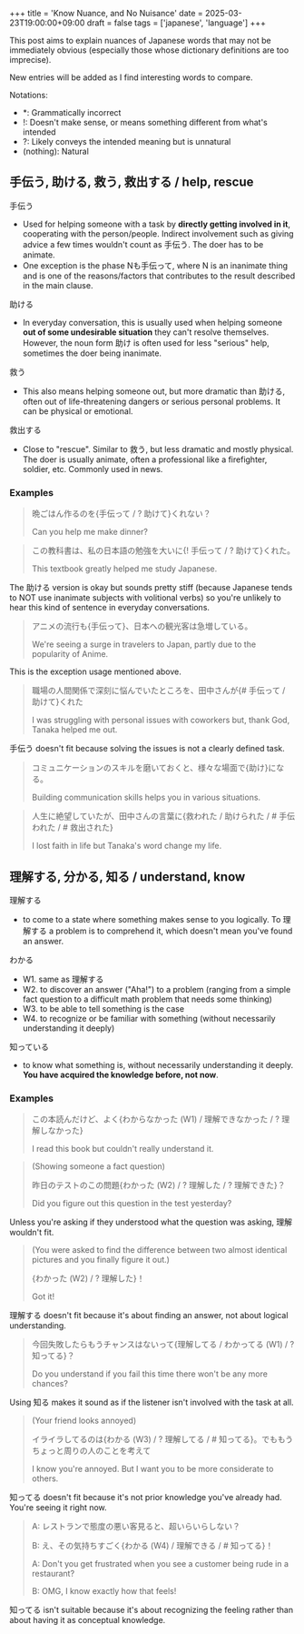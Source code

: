 +++
title = 'Know Nuance, and No Nuisance'
date = 2025-03-23T19:00:00+09:00
draft = false
tags = ['japanese', 'language']
+++

This post aims to explain nuances of Japanese words that may not be immediately obvious (especially those whose dictionary definitions are too imprecise).

New entries will be added as I find interesting words to compare.

Notations:
- *: Grammatically incorrect
- !: Doesn't make sense, or means something different from what's intended
- ?: Likely conveys the intended meaning but is unnatural
- (nothing): Natural

## 手伝う, 助ける, 救う, 救出する / help, rescue

手伝う
- Used for helping someone with a task by **directly getting involved in it**, cooperating with the person/people. Indirect involvement such as giving advice a few times wouldn't count as 手伝う. The doer has to be animate.
- One exception is the phase Nも手伝って, where N is an inanimate thing and is one of the reasons/factors that contributes to the result described in the main clause.

助ける
- In everyday conversation, this is usually used when helping someone **out of some undesirable situation** they can't resolve themselves. However, the noun form 助け is often used for less "serious" help, sometimes the doer being inanimate.

救う
- This also means helping someone out, but more dramatic than 助ける, often out of life-threatening dangers or serious personal problems. It can be physical or emotional.

救出する
- Close to "rescue". Similar to 救う, but less dramatic and mostly physical. The doer is usually animate, often a professional like a firefighter, soldier, etc. Commonly used in news.

### Examples

> 晩ごはん作るのを{手伝って / ? 助けて}くれない？
>
> Can you help me make dinner?

> この教科書は、私の日本語の勉強を大いに{! 手伝って / ? 助けて}くれた。
>
> This textbook greatly helped me study Japanese.

The 助ける version is okay but sounds pretty stiff (because Japanese tends to NOT use inanimate subjects with volitional verbs) so you're unlikely to hear this kind of sentence in everyday conversations.

> アニメの流行も{手伝って}、日本への観光客は急増している。
>
> We're seeing a surge in travelers to Japan, partly due to the popularity of Anime.

This is the exception usage mentioned above.

> 職場の人間関係で深刻に悩んでいたところを、田中さんが{# 手伝って / 助けて}くれた
>
> I was struggling with personal issues with coworkers but, thank God, Tanaka helped me out.

手伝う doesn't fit because solving the issues is not a clearly defined task.

> コミュニケーションのスキルを磨いておくと、様々な場面で{助け}になる。
>
> Building communication skills helps you in various situations.


> 人生に絶望していたが、田中さんの言葉に{救われた / 助けられた / # 手伝われた / # 救出された}
>
> I lost faith in life but Tanaka's word change my life.


## 理解する, 分かる, 知る / understand, know

理解する
- to come to a state where something makes sense to you logically. To 理解する a problem is to comprehend it, which doesn't mean you've found an answer.

わかる
- W1. same as 理解する
- W2. to discover an answer ("Aha!") to a problem (ranging from a simple fact question to a difficult math problem that needs some thinking)
- W3. to be able to tell something is the case
- W4. to recognize or be familiar with something (without necessarily understanding it deeply)

知っている
- to know what something is, without necessarily understanding it deeply. **You have acquired the knowledge before, not now**.

### Examples

> この本読んだけど、よく{わからなかった (W1) / 理解できなかった / ? 理解しなかった}
>
> I read this book but couldn't really understand it.

> (Showing someone a fact question)
> 
> 昨日のテストのこの問題{わかった (W2) / ? 理解した / ? 理解できた}？
>
> Did you figure out this question in the test yesterday?

Unless you're asking if they understood what the question was asking, 理解 wouldn't fit.

> (You were asked to find the difference between two almost identical pictures and you finally figure it out.)
>
> {わかった (W2) / ? 理解した}！
> 
> Got it!

理解する doesn't fit because it's about finding an answer, not about logical understanding.

> 今回失敗したらもうチャンスはないって{理解してる / わかってる (W1) / ? 知ってる}？
>
> Do you understand if you fail this time there won't be any more chances?

Using 知る makes it sound as if the listener isn't involved with the task at all.

> (Your friend looks annoyed)
> 
> イライラしてるのは{わかる (W3) / ? 理解してる / # 知ってる}。でももうちょっと周りの人のことを考えて
>
> I know you're annoyed. But I want you to be more considerate to others.

知ってる doesn't fit because it's not prior knowledge you've already had. You're seeing it right now.

> A: レストランで態度の悪い客見ると、超いらいらしない？
>
> B: え、その気持ちすごく{わかる (W4) / 理解できる / # 知ってる}！
>
> A: Don't you get frustrated when you see a customer being rude in a restaurant?
>
> B: OMG, I know exactly how that feels!

知ってる isn't suitable because it's about recognizing the feeling rather than about having it as conceptual knowledge.


